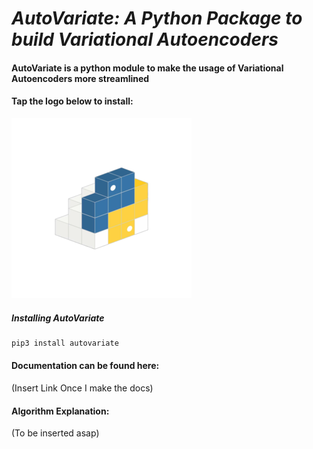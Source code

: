 # *AutoVariate: A Python Package to build Variational Autoencoders* 

#### AutoVariate is a python module to make the usage of Variational Autoencoders more streamlined

#### Tap the logo below to install:
[<img src="./assets/pip.png">](https://pypi.org/project/autovariate?target=_blank)

##### Installing AutoVariate

```bash
pip3 install autovariate
```

#### Documentation can be found here:

(Insert Link Once I make the docs)

#### Algorithm Explanation:

(To be inserted asap)







